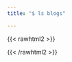 ```yaml
---
title: "$ ls blogs"

---
```



{{< rawhtml2 >}}

<style>

.resp-sharing-button__link{
	
	opacity: 0;	
	color: white;
}

</style>

{{< /rawhtml2 >}}
